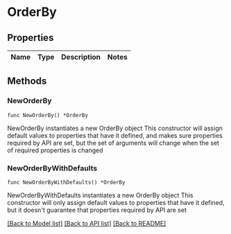 # OrderBy

## Properties

Name | Type | Description | Notes
------------ | ------------- | ------------- | -------------

## Methods

### NewOrderBy

`func NewOrderBy() *OrderBy`

NewOrderBy instantiates a new OrderBy object
This constructor will assign default values to properties that have it defined,
and makes sure properties required by API are set, but the set of arguments
will change when the set of required properties is changed

### NewOrderByWithDefaults

`func NewOrderByWithDefaults() *OrderBy`

NewOrderByWithDefaults instantiates a new OrderBy object
This constructor will only assign default values to properties that have it defined,
but it doesn't guarantee that properties required by API are set


[[Back to Model list]](../README.md#documentation-for-models) [[Back to API list]](../README.md#documentation-for-api-endpoints) [[Back to README]](../README.md)


